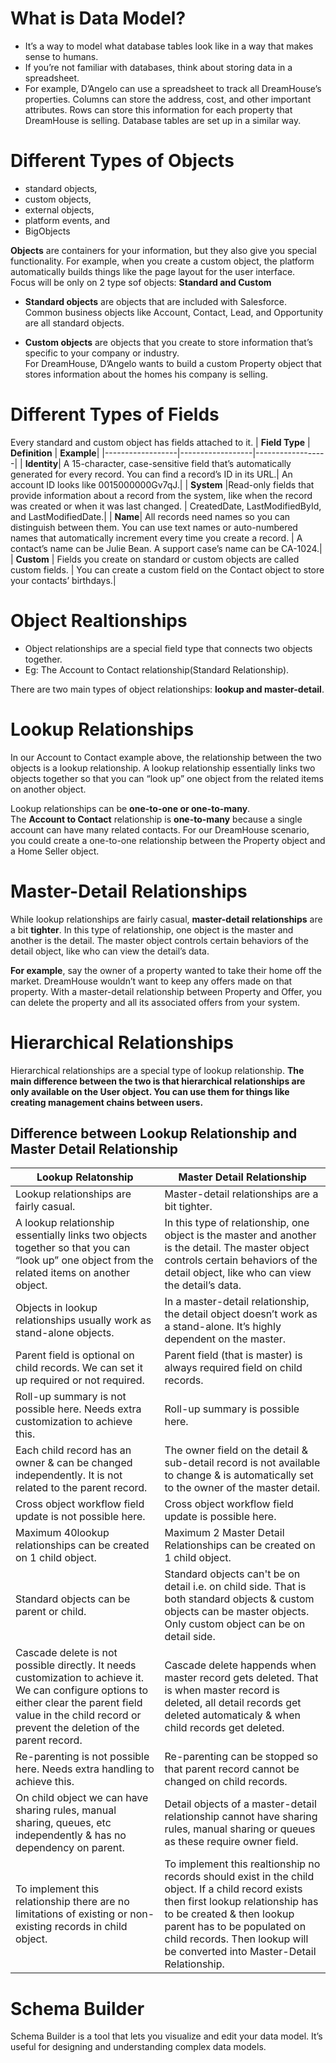 # What is Data Model?

- It’s a way to model what database tables look like in a way that makes sense to humans. 
- If you’re not familiar with databases, think about storing data in a spreadsheet. 
- For example, D’Angelo can use a spreadsheet to track all DreamHouse’s properties. Columns can store the address, cost, and other important attributes. Rows can store this information for each property that DreamHouse is selling. Database tables are set up in a similar way.

# Different Types of Objects

- standard objects, 
- custom objects, 
- external objects, 
- platform events, and 
- BigObjects

**Objects** are containers for your information, but they also give you special functionality. For example, when you create a custom object, the platform automatically builds things like the page layout for the user interface.<br>
Focus will be only on 2 type sof objects: **Standard and Custom**

- **Standard objects** are objects that are included with Salesforce. <br>
Common business objects like Account, Contact, Lead, and Opportunity are all standard objects.<br>

- **Custom objects** are objects that you create to store information that’s specific to your company or industry. <br>
For DreamHouse, D’Angelo wants to build a custom Property object that stores information about the homes his company is selling.

# Different Types of Fields

Every standard and custom object has fields attached to it. 
| **Field Type** | **Definition** | **Example**|
|------------------|------------------|------------------|
| **Identity**| A 15-character, case-sensitive field that’s automatically generated for every record. You can find a record’s ID in its URL.| An account ID looks like 0015000000Gv7qJ.|
| **System** |Read-only fields that provide information about a record from the system, like when the record was created or when it was last changed. |  CreatedDate, LastModifiedById, and LastModifiedDate.|
| **Name**| All records need names so you can distinguish between them. You can use text names or auto-numbered names that automatically increment every time you create a record. | A contact’s name can be Julie Bean. A support case’s name can be CA-1024.|
| **Custom**   | Fields you create on standard or custom objects are called custom fields.  | You can create a custom field on the Contact object to store your contacts’ birthdays.|

# Object Realtionships

- Object relationships are a special field type that connects two objects together.
- Eg: The Account to Contact relationship(Standard Relationship).

There are two main types of object relationships: **lookup and master-detail**.

# Lookup Relationships

In our Account to Contact example above, the relationship between the two objects is a lookup relationship. A lookup relationship essentially links two objects together so that you can “look up” one object from the related items on another object.

Lookup relationships can be **one-to-one or one-to-many**.<br>
The **Account to Contact** relationship is **one-to-many** because a single account can have many related contacts. For our DreamHouse scenario, you could create a one-to-one relationship between the Property object and a Home Seller object.

# Master-Detail Relationships

While lookup relationships are fairly casual, **master-detail relationships** are a bit **tighter**. In this type of relationship, one object is the master and another is the detail. The master object controls certain behaviors of the detail object, like who can view the detail’s data.

**For example**, say the owner of a property wanted to take their home off the market. DreamHouse wouldn’t want to keep any offers made on that property. With a master-detail relationship between Property and Offer, you can delete the property and all its associated offers from your system.

# Hierarchical Relationships

Hierarchical relationships are a special type of lookup relationship. **The main difference between the two is that hierarchical relationships are only available on the User object. You can use them for things like creating management chains between users.**

## Difference between Lookup Relationship and Master Detail Relationship

| **Lookup Relatonship** | **Master Detail Relationship** | 
| ---------------- | ---------------- | 
| Lookup relationships are fairly casual.  | Master-detail relationships are a bit tighter.  | 
| A lookup relationship essentially links two objects together so that you can “look up” one object from the related items on another object.  |  In this type of relationship, one object is the master and another is the detail. The master object controls certain behaviors of the detail object, like who can view the detail’s data. | 
| Objects in lookup relationships usually work as stand-alone objects.  | In a master-detail relationship, the detail object doesn’t work as a stand-alone. It’s highly dependent on the master. | 
|Parent field is optional on child records. We can set it up required or not required. |Parent field (that is master) is always required field on child records. |
|Roll-up summary is not possible here. Needs extra customization to achieve this.|Roll-up summary is possible here.|
|Each child record has an owner & can be changed independently. It is not related to the parent record.|The owner field on the detail & sub-detail record is not available to change & is automatically set to the owner of the master detail.|
|Cross object workflow field update is not possible here.|Cross object workflow field update is possible here.|
|Maximum 40lookup relationships can be created on 1 child object.|Maximum 2 Master Detail Relationships can be created on 1 child object.|
|Standard objects can be parent or child.|Standard objects can't be on detail i.e. on child side. That is both standard objects & custom objects can be master objects. Only custom object can be on detail side.|
|Cascade delete is not possible directly. It needs customization to achieve it. We can configure options to either clear the parent field value in the child record or prevent the deletion of the parent record.|Cascade delete happends when master record gets deleted. That is when master record is deleted, all detail records get deleted automaticaly & when child records get deleted.|
|Re-parenting is not possible here. Needs extra handling to achieve this.|Re-parenting can be stopped so that parent record cannot be changed on child records.|
|On child object we can have sharing rules, manual sharing, queues, etc independently & has no dependency on parent.|Detail objects of a master-detail relationship cannot have sharing rules, manual sharing or queues as these require owner field.|
|To implement this relationship there are no limitations of existing or non-existing records in child object.| To implement this realtionship no records should exist in the child object. If a child record exists then first lookup relationship has to be created & then lookup parent has to be populated on child records. Then lookup will be converted into Master-Detail Relationship.|

# Schema Builder

Schema Builder is a tool that lets you visualize and edit your data model. It’s useful for designing and understanding complex data models.